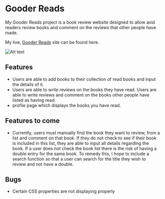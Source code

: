 # Gooder Reads

My Gooder Reads project is a book review website designed to allow avid readers review books and comment on the reviews that other people have made.

My live, [Gooder Reads](https://gooder-reads.herokuapp.com/) site can be found here.

![Alt text](assets/images/GooderReads.png)

## Features
- Users are able to add books to their collection of read books and input the details of it.
- Users are able to write reviews on the books they have read.
Users are able to write reviews and comment on the books other people have listed as having read.
- profile page which displays the books you have read.

## Features to come
- Currently, users must manually find the book they want to review, from a list and comment on that book. If they do not check to see if their book is included in this list, they are able to input all details regarding the book. If a user does not check the book list there is the risk of having a double entry for the same book. To remedy this, I hope to include a search function so that a user can search for the title they wish to review and not have a double.

## Bugs
- Certain CSS properties are not displaying properly
